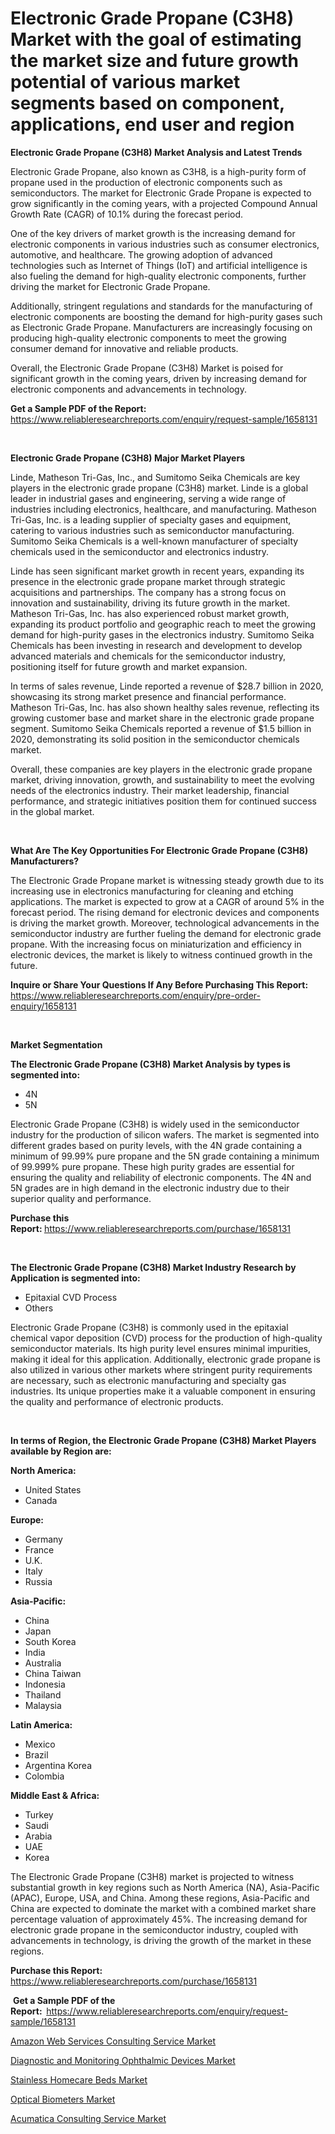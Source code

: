 <p><h1>Electronic Grade Propane (C3H8) Market with the goal of estimating the market size and future growth potential of various market segments based on component, applications, end user and region</h1></p><p><strong>Electronic Grade Propane (C3H8) Market Analysis and Latest Trends</strong></p>
<p><p>Electronic Grade Propane, also known as C3H8, is a high-purity form of propane used in the production of electronic components such as semiconductors. The market for Electronic Grade Propane is expected to grow significantly in the coming years, with a projected Compound Annual Growth Rate (CAGR) of 10.1% during the forecast period.</p><p>One of the key drivers of market growth is the increasing demand for electronic components in various industries such as consumer electronics, automotive, and healthcare. The growing adoption of advanced technologies such as Internet of Things (IoT) and artificial intelligence is also fueling the demand for high-quality electronic components, further driving the market for Electronic Grade Propane.</p><p>Additionally, stringent regulations and standards for the manufacturing of electronic components are boosting the demand for high-purity gases such as Electronic Grade Propane. Manufacturers are increasingly focusing on producing high-quality electronic components to meet the growing consumer demand for innovative and reliable products.</p><p>Overall, the Electronic Grade Propane (C3H8) Market is poised for significant growth in the coming years, driven by increasing demand for electronic components and advancements in technology.</p></p>
<p><strong>Get a Sample PDF of the Report:&nbsp;</strong> <a href="https://www.reliableresearchreports.com/enquiry/request-sample/1658131">https://www.reliableresearchreports.com/enquiry/request-sample/1658131</a></p>
<p>&nbsp;</p>
<p><strong>Electronic Grade Propane (C3H8) Major Market Players</strong></p>
<p><p>Linde, Matheson Tri-Gas, Inc., and Sumitomo Seika Chemicals are key players in the electronic grade propane (C3H8) market. Linde is a global leader in industrial gases and engineering, serving a wide range of industries including electronics, healthcare, and manufacturing. Matheson Tri-Gas, Inc. is a leading supplier of specialty gases and equipment, catering to various industries such as semiconductor manufacturing. Sumitomo Seika Chemicals is a well-known manufacturer of specialty chemicals used in the semiconductor and electronics industry.</p><p>Linde has seen significant market growth in recent years, expanding its presence in the electronic grade propane market through strategic acquisitions and partnerships. The company has a strong focus on innovation and sustainability, driving its future growth in the market. Matheson Tri-Gas, Inc. has also experienced robust market growth, expanding its product portfolio and geographic reach to meet the growing demand for high-purity gases in the electronics industry. Sumitomo Seika Chemicals has been investing in research and development to develop advanced materials and chemicals for the semiconductor industry, positioning itself for future growth and market expansion.</p><p>In terms of sales revenue, Linde reported a revenue of $28.7 billion in 2020, showcasing its strong market presence and financial performance. Matheson Tri-Gas, Inc. has also shown healthy sales revenue, reflecting its growing customer base and market share in the electronic grade propane segment. Sumitomo Seika Chemicals reported a revenue of $1.5 billion in 2020, demonstrating its solid position in the semiconductor chemicals market.</p><p>Overall, these companies are key players in the electronic grade propane market, driving innovation, growth, and sustainability to meet the evolving needs of the electronics industry. Their market leadership, financial performance, and strategic initiatives position them for continued success in the global market.</p></p>
<p>&nbsp;</p>
<p><strong>What Are The Key Opportunities For Electronic Grade Propane (C3H8) Manufacturers?</strong></p>
<p><p>The Electronic Grade Propane market is witnessing steady growth due to its increasing use in electronics manufacturing for cleaning and etching applications. The market is expected to grow at a CAGR of around 5% in the forecast period. The rising demand for electronic devices and components is driving the market growth. Moreover, technological advancements in the semiconductor industry are further fueling the demand for electronic grade propane. With the increasing focus on miniaturization and efficiency in electronic devices, the market is likely to witness continued growth in the future.</p></p>
<p><strong>Inquire or Share Your Questions If Any Before Purchasing This Report:</strong> <a href="https://www.reliableresearchreports.com/enquiry/pre-order-enquiry/1658131">https://www.reliableresearchreports.com/enquiry/pre-order-enquiry/1658131</a></p>
<p>&nbsp;</p>
<p><strong>Market Segmentation</strong></p>
<p><strong>The Electronic Grade Propane (C3H8) Market Analysis by types is segmented into:</strong></p>
<p><ul><li>4N</li><li>5N</li></ul></p>
<p><p>Electronic Grade Propane (C3H8) is widely used in the semiconductor industry for the production of silicon wafers. The market is segmented into different grades based on purity levels, with the 4N grade containing a minimum of 99.99% pure propane and the 5N grade containing a minimum of 99.999% pure propane. These high purity grades are essential for ensuring the quality and reliability of electronic components. The 4N and 5N grades are in high demand in the electronic industry due to their superior quality and performance.</p></p>
<p><strong>Purchase this Report:&nbsp;</strong><a href="https://www.reliableresearchreports.com/purchase/1658131">https://www.reliableresearchreports.com/purchase/1658131</a></p>
<p>&nbsp;</p>
<p><strong>The Electronic Grade Propane (C3H8) Market Industry Research by Application is segmented into:</strong></p>
<p><ul><li>Epitaxial CVD Process</li><li>Others</li></ul></p>
<p><p>Electronic Grade Propane (C3H8) is commonly used in the epitaxial chemical vapor deposition (CVD) process for the production of high-quality semiconductor materials. Its high purity level ensures minimal impurities, making it ideal for this application. Additionally, electronic grade propane is also utilized in various other markets where stringent purity requirements are necessary, such as electronic manufacturing and specialty gas industries. Its unique properties make it a valuable component in ensuring the quality and performance of electronic products.</p></p>
<p>&nbsp;</p>
<p><strong>In terms of Region, the Electronic Grade Propane (C3H8) Market Players available by Region are:</strong></p>
<p>
    <p> <strong> North America: </strong>
        <ul>
            <li>United States</li>
            <li>Canada</li>
        </ul>
        </p> 
    <p> <strong> Europe: </strong>
        <ul>
            <li>Germany</li>
            <li>France</li>
            <li>U.K.</li>
            <li>Italy</li>
            <li>Russia</li>
        </ul>
        </p> 
    <p> <strong> Asia-Pacific: </strong>
        <ul>
            <li>China</li>
            <li>Japan</li>
            <li>South Korea</li>
            <li>India</li>
            <li>Australia</li>
            <li>China Taiwan</li>
            <li>Indonesia</li>
            <li>Thailand</li>
            <li>Malaysia</li>
        </ul>
        </p> 
    <p> <strong> Latin America: </strong>
        <ul>
            <li>Mexico</li>
            <li>Brazil</li>
            <li>Argentina Korea</li>
            <li>Colombia</li>
        </ul>
        </p> 
    <p> <strong> Middle East & Africa: </strong>
        <ul>
            <li>Turkey</li>
            <li>Saudi</li>
            <li>Arabia</li>
            <li>UAE</li>
            <li>Korea</li>
        </ul>
    </p>
    </p>
<p><p>The Electronic Grade Propane (C3H8) market is projected to witness substantial growth in key regions such as North America (NA), Asia-Pacific (APAC), Europe, USA, and China. Among these regions, Asia-Pacific and China are expected to dominate the market with a combined market share percentage valuation of approximately 45%. The increasing demand for electronic grade propane in the semiconductor industry, coupled with advancements in technology, is driving the growth of the market in these regions.</p></p>
<p><strong>Purchase this Report: </strong><a href="https://www.reliableresearchreports.com/purchase/1658131">https://www.reliableresearchreports.com/purchase/1658131</a></p>
<p>&nbsp;<strong>Get a Sample PDF of the Report:&nbsp;&nbsp;</strong><a href="https://www.reliableresearchreports.com/enquiry/request-sample/1658131">https://www.reliableresearchreports.com/enquiry/request-sample/1658131</a></p>
<p><strong></strong></p>
<p><p><a href="https://github.com/GroverBarry/Market-Research-Report-List-3/blob/main/amazon-web-services-consulting-service-market.md">Amazon Web Services Consulting Service Market</a></p><p><a href="https://medium.com/@brendamoreno1988/diagnostic-and-monitoring-ophthalmic-devices-market-size-and-market-trends-complete-industry-b5a5d1f50332">Diagnostic and Monitoring Ophthalmic Devices Market</a></p><p><a href="https://medium.com/@kathyburton10/stainless-homecare-beds-market-size-reveals-the-best-marketing-channels-in-global-industry-569db5a710c6">Stainless Homecare Beds Market</a></p><p><a href="https://medium.com/@brendamoreno1988/optical-biometers-market-analysis-its-cagr-market-segmentation-and-global-industry-overview-28d7cea2e037">Optical Biometers Market</a></p><p><a href="https://github.com/kathiaseamanalvaradovlprc2h/Market-Research-Report-List-1/blob/main/acumatica-consulting-service-market.md">Acumatica Consulting Service Market</a></p></p>